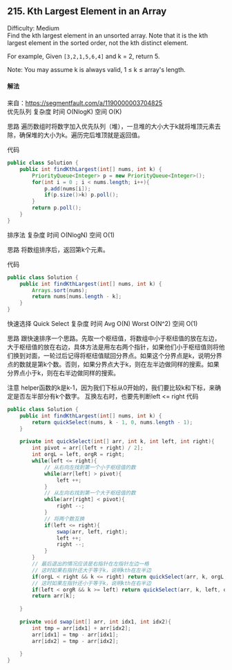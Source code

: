 ## 215. Kth Largest Element in an Array
Difficulty: Medium  
Find the kth largest element in an unsorted array. Note that it is the kth largest element in the sorted order, not the kth distinct element.

For example,
Given `[3,2,1,5,6,4]` and k = 2, return 5.

Note: 
You may assume k is always valid, 1 ≤ k ≤ array's length.  
#### 解法  
来自：https://segmentfault.com/a/1190000003704825  
优先队列
复杂度
时间 O(NlogK) 空间 O(K)

思路
遍历数组时将数字加入优先队列（堆），一旦堆的大小大于k就将堆顶元素去除，确保堆的大小为k。遍历完后堆顶就是返回值。

代码
```java
public class Solution {
    public int findKthLargest(int[] nums, int k) {
        PriorityQueue<Integer> p = new PriorityQueue<Integer>();
        for(int i = 0 ; i < nums.length; i++){
            p.add(nums[i]);
            if(p.size()>k) p.poll();
        }
        return p.poll();
    }
}
```
排序法
复杂度
时间 O(NlogN) 空间 O(1)

思路
将数组排序后，返回第k个元素。

代码
```java
public class Solution {
    public int findKthLargest(int[] nums, int k) {
        Arrays.sort(nums);
        return nums[nums.length - k];
    }
}
```
快速选择 Quick Select
复杂度
时间 Avg O(N) Worst O(N^2) 空间 O(1)

思路
跟快速排序一个思路。先取一个枢纽值，将数组中小于枢纽值的放在左边，大于枢纽值的放在右边，具体方法是用左右两个指针，如果他们小于枢纽值则将他们换到对面，一轮过后记得将枢纽值赋回分界点。如果这个分界点是k，说明分界点的数就是第k个数。否则，如果分界点大于k，则在左半边做同样的搜索。如果分界点小于k，则在右半边做同样的搜索。

注意
helper函数的k是k-1，因为我们下标从0开始的，我们要比较k和下标，来确定是否左半部分有k个数字。
互换左右时，也要先判断left <= right
代码
```java
public class Solution {
    public int findKthLargest(int[] nums, int k) {
        return quickSelect(nums, k - 1, 0, nums.length - 1);
    }
    
    private int quickSelect(int[] arr, int k, int left, int right){
        int pivot = arr[(left + right) / 2];
        int orgL = left, orgR = right;
        while(left <= right){
            // 从右向左找到第一个小于枢纽值的数
            while(arr[left] > pivot){
                left ++;
            }
            // 从左向右找到第一个大于枢纽值的数
            while(arr[right] < pivot){
                right --;
            }
            // 将两个数互换
            if(left <= right){
                swap(arr, left, right);
                left ++;
                right --;
            }
        }
        // 最后退出的情况应该是右指针在左指针左边一格
        // 这时如果右指针还大于等于k，说明kth在左半边
        if(orgL < right && k <= right) return quickSelect(arr, k, orgL, right);
        // 这时如果左指针还小于等于k，说明kth在右半边
        if(left < orgR && k >= left) return quickSelect(arr, k, left, orgR);
        return arr[k];
    
    }
    
    private void swap(int[] arr, int idx1, int idx2){
        int tmp = arr[idx1] + arr[idx2];
        arr[idx1] = tmp - arr[idx1];
        arr[idx2] = tmp - arr[idx2];
    
    }
}
```
